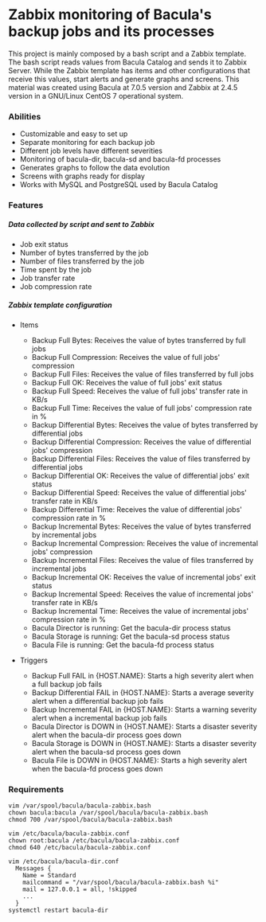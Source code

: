 # Zabbix monitoring of Bacula's backup jobs and its processes

This project is mainly composed by a bash script and a Zabbix template. The bash script reads values from Bacula Catalog and sends it to Zabbix Server. While the Zabbix template has items and other configurations that receive this values, start alerts and generate graphs and screens. This material was created using Bacula at 7.0.5 version and Zabbix at 2.4.5 version in a GNU/Linux CentOS 7 operational system.

### Abilities

- Customizable and easy to set up
- Separate monitoring for each backup job
- Different job levels have different severities
- Monitoring of bacula-dir, bacula-sd and bacula-fd processes
- Generates graphs to follow the data evolution
- Screens with graphs ready for display
- Works with MySQL and PostgreSQL used by Bacula Catalog

### Features

##### Data collected by script and sent to Zabbix

- Job exit status
- Number of bytes transferred by the job
- Number of files transferred by the job
- Time spent by the job
- Job transfer rate
- Job compression rate

##### Zabbix template configuration

- Items

  - Backup Full Bytes: Receives the value of bytes transferred by full jobs
  - Backup Full Compression: Receives the value of full jobs' compression
  - Backup Full Files: Receives the value of files transferred by full jobs
  - Backup Full OK: Receives the value of full jobs' exit status
  - Backup Full Speed: Receives the value of full jobs' transfer rate in KB/s
  - Backup Full Time: Receives the value of full jobs' compression rate in %
  - Backup Differential Bytes: Receives the value of bytes transferred by differential jobs
  - Backup Differential Compression: Receives the value of differential jobs' compression
  - Backup Differential Files: Receives the value of files transferred by differential jobs
  - Backup Differential OK: Receives the value of differential jobs' exit status
  - Backup Differential Speed: Receives the value of differential jobs' transfer rate in KB/s
  - Backup Differential Time: Receives the value of differential jobs' compression rate in %
  - Backup Incremental Bytes: Receives the value of bytes transferred by incremental jobs
  - Backup Incremental Compression: Receives the value of incremental jobs' compression
  - Backup Incremental Files: Receives the value of files transferred by incremental jobs
  - Backup Incremental OK: Receives the value of incremental jobs' exit status
  - Backup Incremental Speed: Receives the value of incremental jobs' transfer rate in KB/s
  - Backup Incremental Time: Receives the value of incremental jobs' compression rate in %
  - Bacula Director is running: Get the bacula-dir process status
  - Bacula Storage is running: Get the bacula-sd process status
  - Bacula File is running: Get the bacula-fd process status

- Triggers

  - Backup Full FAIL in {HOST.NAME}: Starts a high severity alert when a full backup job fails
  - Backup Differential FAIL in {HOST.NAME}: Starts a average severity alert when a differential backup job fails
  - Backup Incremental FAIL in {HOST.NAME}: Starts a warning severity alert when a incremental backup job fails
  - Bacula Director is DOWN in {HOST.NAME}: Starts a disaster severity alert when the bacula-dir process goes down
  - Bacula Storage is DOWN in {HOST.NAME}: Starts a disaster severity alert when the bacula-sd process goes down
  - Bacula File is DOWN in {HOST.NAME}: Starts a high severity alert when the bacula-fd process goes down

### Requirements

```
vim /var/spool/bacula/bacula-zabbix.bash
chown bacula:bacula /var/spool/bacula/bacula-zabbix.bash
chmod 700 /var/spool/bacula/bacula-zabbix.bash
```

```
vim /etc/bacula/bacula-zabbix.conf
chown root:bacula /etc/bacula/bacula-zabbix.conf
chmod 640 /etc/bacula/bacula-zabbix.conf
```

```
vim /etc/bacula/bacula-dir.conf
  Messages {
    Name = Standard
    mailcommand = "/var/spool/bacula/bacula-zabbix.bash %i"
    mail = 127.0.0.1 = all, !skipped
    ...
  }
systemctl restart bacula-dir
```
